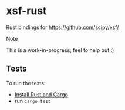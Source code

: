 # xsf-rust

Rust bindings for https://github.com/scipy/xsf/

> [!NOTE]
> This is a work-in-progress; feel to help out :)

## Tests

To run the tests:

- [Install Rust and Cargo](https://doc.rust-lang.org/cargo/getting-started/installation.html)
- run `cargo test`
